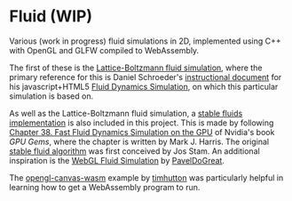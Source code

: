 # Fluid (WIP)

Various (work in progress) fluid simulations in 2D, implemented using C++ with OpenGL and GLFW compiled to WebAssembly.

The first of these is the [Lattice-Boltzmann fluid simulation](https://marl0ny.github.io/wasm-fluid2d/LatticeBoltzmann/index.html), where the primary reference for this is Daniel Schroeder's [instructional document](http://physics.weber.edu/schroeder/javacourse/LatticeBoltzmann.pdf) for his javascript+HTML5 [Fluid Dynamics Simulation](https://physics.weber.edu/schroeder/fluids/), on which this particular simulation is based on.

As well as the Lattice-Boltzmann fluid simulation, a [stable fluids implementation](https://marl0ny.github.io/wasm-fluid2d/StableFluids/index.html) is also included in this project. This is made by following [Chapter 38. Fast Fluid Dynamics Simulation on the GPU](https://developer.download.nvidia.com/books/HTML/gpugems/gpugems_ch38.html) of Nvidia's book <i>GPU Gems</i>, where the chapter is written by Mark J. Harris. The original [stable fluid algorithm](https://doi.org/10.1145/311535.311548) was first conceived by Jos Stam. An additional inspiration is the [WebGL Fluid Simulation](https://paveldogreat.github.io/WebGL-Fluid-Simulation/) by [PavelDoGreat](https://github.com/PavelDoGreat).

The [opengl-canvas-wasm](https://github.com/timhutton/opengl-canvas-wasm) example by [timhutton](https://github.com/timhutton/opengl-canvas-wasm) was particularly helpful in learning how to get a WebAssembly program to run.
